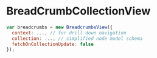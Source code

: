 BreadCrumbCollectionView
========================

```js
var breadcrumbs = new BreadcrumbsView({
  context: ..., // for drill-down navigation
  collection: ..., // simplified node model schema
  fetchOnCollectionUpdate: false
});
```